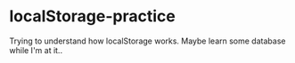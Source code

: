 # localStorage-practice
Trying to understand how localStorage works. Maybe learn some database while I'm at it..
